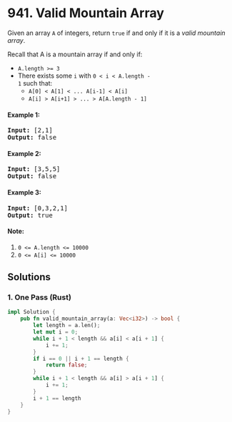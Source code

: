 # 941. Valid Mountain Array
Given an array <code>A</code> of integers, return <code>true</code> if and only if it is a *valid mountain array*.

Recall that A is a mountain array if and only if:
* <code>A.length >= 3</code>
* There exists some <code>i</code> with <code>0 < i < A.length - 1</code> such that:
    * <code>A[0] < A[1] < ... A[i-1] < A[i]</code>
    * <code>A[i] > A[i+1] > ... > A[A.length - 1]</code>

#### Example 1:
<pre>
<strong>Input:</strong> [2,1]
<strong>Output:</strong> false
</pre>

#### Example 2:
<pre>
<strong>Input:</strong> [3,5,5]
<strong>Output:</strong> false
</pre>

#### Example 3:
<pre>
<strong>Input:</strong> [0,3,2,1]
<strong>Output:</strong> true
</pre>

#### Note:
1. <code>0 <= A.length <= 10000</code>
2. <code>0 <= A[i] <= 10000</code>

## Solutions

### 1. One Pass (Rust)
```Rust
impl Solution {
    pub fn valid_mountain_array(a: Vec<i32>) -> bool {
        let length = a.len();
        let mut i = 0;
        while i + 1 < length && a[i] < a[i + 1] {
            i += 1;
        }
        if i == 0 || i + 1 == length {
            return false;
        }
        while i + 1 < length && a[i] > a[i + 1] {
            i += 1;
        }
        i + 1 == length
    }
}
```
